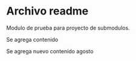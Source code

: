 # Archivo readme

Modulo de prueba para proyecto de submodulos.

Se agrega contenido

Se agrega nuevo contenido agosto